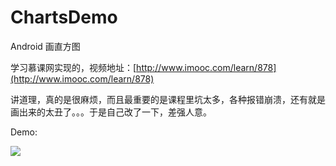 # ChartsDemo
Android 画直方图

学习慕课网实现的，视频地址：[http://www.imooc.com/learn/878](http://www.imooc.com/learn/878)

讲道理，真的是很麻烦，而且最重要的是课程里坑太多，各种报错崩溃，还有就是画出来的太丑了。。。于是自己改了一下，差强人意。

Demo:

![](https://i.loli.net/2017/09/06/59afa3bcdec8e.png)
